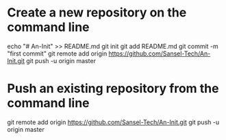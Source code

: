 # Create a new repository on the command line
echo "# An-Init" >> README.md
git init
git add README.md
git commit -m "first commit"
git remote add origin https://github.com/Sansel-Tech/An-Init.git
git push -u origin master

# Push an existing repository from the command line
git remote add origin https://github.com/Sansel-Tech/An-Init.git
git push -u origin master
